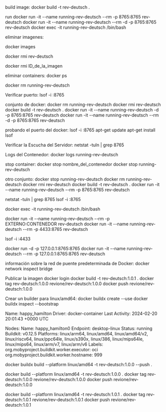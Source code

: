 build image:
docker build -t rev-deutsch .

run
docker run -it --name running-rev-deutsch --rm -p 8765:8765 rev-deutsch
docker run -it --name running-rev-deutsch --rm -d -p 8765:8765 rev-deutsch
docker exec -it running-rev-deutsch /bin/bash

eliminar imagenes:

docker images

docker rmi rev-deutsch

docker rmi ID_de_la_imagen

eliminar containers:
docker ps

docker rm running-rev-deutsch

Verificar puerto:
lsof -i :8765

conjunto de docker:
docker rm running-rev-deutsch
docker rmi rev-deutsch
docker build -t rev-deutsch .
docker run -it --name running-rev-deutsch -d -p 8765:8765 rev-deutsch
docker run -it --name running-rev-deutsch --rm -d -p 8765:8765 rev-deutsch

probando el puerto del docker:
lsof -i :8765
apt-get update
apt-get install lsof

Verificar la Escucha del Servidor:
netstat -tuln | grep 8765

Logs del Contenedor:
docker logs running-rev-deutsch

stop container:
docker stop nombre_del_contenedor
docker stop running-rev-deutsch

otro conjunto:
docker stop running-rev-deutsch
docker rm running-rev-deutsch
docker rmi rev-deutsch
docker build -t rev-deutsch .
docker run -it --name running-rev-deutsch --rm -p 8765:8765 rev-deutsch

netstat -tuln | grep 8765
lsof -i :8765

docker exec -it running-rev-deutsch /bin/bash

docker run -it --name running-rev-deutsch --rm -p EXTERNO:CONTENEDOR rev-deutsch
docker run -it --name running-rev-deutsch --rm -p 4433:8765 rev-deutsch

lsof -i :4433

docker run -d -p 127.0.0.1:8765:8765
docker run -it --name running-rev-deutsch --rm -p 127.0.0.1:8765:8765 rev-deutsch

información sobre la red de puente predeterminada de Docker:
docker network inspect bridge

Publicar la imagen
docker login
docker build -t rev-deutsch:1.0.1 .
docker tag rev-deutsch:1.0.0 revione/rev-deutsch:1.0.0
docker push revione/rev-deutsch:1.0.0

Crear un builder para linux/amd64:
docker buildx create --use
docker buildx inspect --bootstrap

Name: happy_hamilton
Driver: docker-container
Last Activity: 2024-02-20 20:01:43 +0000 UTC

Nodes:
Name: happy_hamilton0
Endpoint: desktop-linux
Status: running
Buildkit: v0.12.5
Platforms: linux/arm64, linux/amd64, linux/amd64/v2, linux/riscv64, linux/ppc64le, linux/s390x, linux/386, linux/mips64le, linux/mips64, linux/arm/v7, linux/arm/v6
Labels:
org.mobyproject.buildkit.worker.executor: oci
org.mobyproject.buildkit.worker.hostname: 999

docker buildx build --platform linux/amd64 -t rev-deutsch:1.0.0 --push .

docker build --platform linux/amd64 -t rev-deutsch:1.0.0 .
docker tag rev-deutsch:1.0.0 revione/rev-deutsch:1.0.0
docker push revione/rev-deutsch:1.0.0

docker build --platform linux/amd64 -t rev-deutsch:1.0.1 .
docker tag rev-deutsch:1.0.1 revione/rev-deutsch:1.0.1
docker push revione/rev-deutsch:1.0.1
